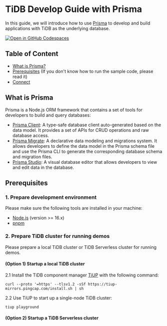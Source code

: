 # TiDB Develop Guide with Prisma

In this guide, we will introduce how to use [Prisma](https://github.com/prisma/prisma) to develop and build applications with TiDB as the underlying database.

[![Open in GitHub Codespaces](https://github.com/codespaces/badge.svg)](https://codespaces.new/pingcap-inc/tidb-example-nodejs)

## Table of Content

- [What is Prisma?](#what-is-prisma)
- [Prerequisites](#prerequisites) (If you don't know how to run the sample code, please read it)
- [Connect](./connect/README.md)

## What is Prisma

Prisma is a Node.js ORM framework that contains a set of tools for developers to build and query databases:

- [Prisma Client](https://www.prisma.io/docs/concepts/components/prisma-client): A type-safe database client auto-generated based on the data model. It provides a set of APIs for CRUD operations and raw database access.
- [Prisma Migrate](https://www.prisma.io/docs/concepts/components/prisma-migrate): A declarative data modeling and migrations system. It allows developers to define the data model in the Prisma schema file and use the Prisma CLI to generate the corresponding database schema and migration files.
- [Prisma Studio](https://www.prisma.io/docs/concepts/components/prisma-studio): A visual database editor that allows developers to view and edit data in the database.

## Prerequisites

### 1. Prepare development environment

Please make sure the following tools are installed in your machine:

- [Node.js](https://nodejs.org/en/download) (version >= 16.x)
- [pnpm](https://pnpm.io/installation#using-npm)

### 2. Prepare TiDB cluster for running demos

Please prepare a local TiDB cluster or TiDB Serverless cluster for running demos.

#### (Option 1) Startup a local TiDB cluster

2.1 Install the TiDB component manager [TiUP](https://tiup.io) with the following command:

```shell
curl --proto '=https' --tlsv1.2 -sSf https://tiup-mirrors.pingcap.com/install.sh | sh
```

2.2 Use TiUP to start up a single-node TiDB cluster:

```shell
tiup playground
```

#### (Option 2) Startup a TiDB Serverless cluster